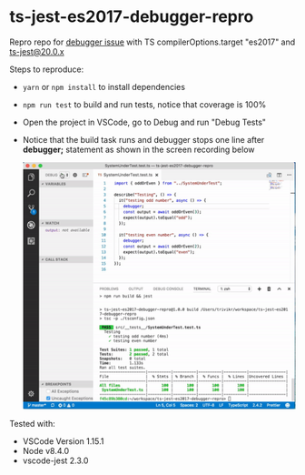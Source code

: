 # ts-jest-es2017-debugger-repro
Repro repo for [debugger issue](https://github.com/kulshekhar/ts-jest/issues/299) with TS compilerOptions.target "es2017" and ts-jest@20.0.x

Steps to reproduce:
* `yarn` or `npm install` to install dependencies
* `npm run test` to build and run tests, notice that coverage is 100%
* Open the project in VSCode, go to Debug and run "Debug Tests"
* Notice that the build task runs and debugger stops one line after **debugger;** statement as shown in the screen recording below

  ![Screen recording](./screenRecording.gif)
  
Tested with:
* VSCode Version 1.15.1
* Node v8.4.0
* vscode-jest 2.3.0
